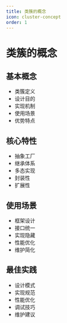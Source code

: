 ```yaml
---
title: 类簇的概念
icon: cluster-concept
order: 1
---
```


# 类簇的概念

## 基本概念
- 类簇定义
- 设计目的
- 实现机制
- 使用场景
- 优势特点

## 核心特性
- 抽象工厂
- 继承体系
- 多态实现
- 封装性
- 扩展性

## 使用场景
- 框架设计
- 接口统一
- 实现隐藏
- 性能优化
- 维护简化

## 最佳实践
- 设计模式
- 实现规范
- 性能优化
- 调试技巧
- 维护建议

